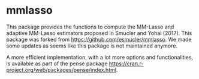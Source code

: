 # mmlasso
This package provides the functions to compute the MM-Lasso and adaptive MM-Lasso estimators proposed in Smucler and Yohai (2017). This package was forked from https://github.com/esmucler/mmlasso. We made some updates as seems like this package is not maintained anymore.

A more efficient implementation, with a lot more options and functionalities, is available as part of the pense package https://cran.r-project.org/web/packages/pense/index.html.
